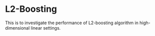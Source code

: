 # L2-Boosting
This is to investigate the performance of L2-boosting algorithm in high-dimensional linear settings. 
